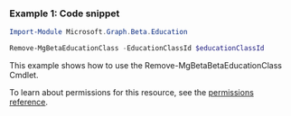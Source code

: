 ### Example 1: Code snippet

```powershellImport-Module Microsoft.Graph.Beta.Education

Remove-MgBetaEducationClass -EducationClassId $educationClassId
```
This example shows how to use the Remove-MgBetaBetaEducationClass Cmdlet.
To learn about permissions for this resource, see the [permissions reference](/graph/permissions-reference).

